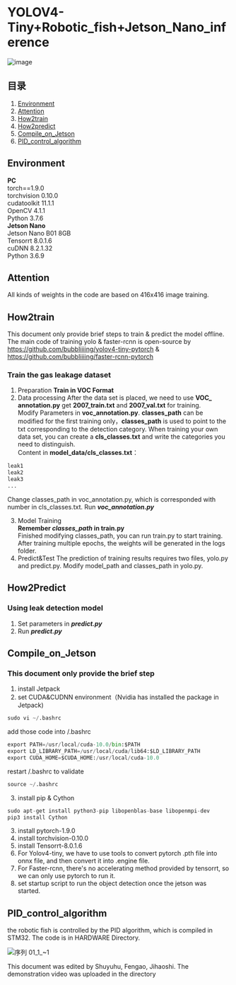 # YOLOV4-Tiny+Robotic_fish+Jetson_Nano_inference


![image](https://user-images.githubusercontent.com/64571422/170802351-0e54dde1-930a-4e1f-8d18-6598bd6dd49b.png)


## 目录
1) [Environment](#Environment)
2) [Attention](#Attention)
3) [How2train](#How2train)
4) [How2predict](#How2Predict)
5) [Compile_on_Jetson](#Compile_on_Jetson)
6) [PID_control_algorithm](#PID_control_algorithm)

## Environment
**PC**\
    torch==1.9.0\
    torchvision 0.10.0\
    cudatoolkit 11.1.1\
    OpenCV 4.1.1\
    Python 3.7.6\
**Jetson Nano**\
    Jetson Nano B01 8GB\
    Tensorrt 8.0.1.6\
    cuDNN 8.2.1.32\
    Python 3.6.9
## Attention
All kinds of weights in the code are based on 416x416 image training.

## How2train
This document only provide brief steps to train & predict the model offline.
The main code of training yolo & faster-rcnn is open-source by https://github.com/bubbliiiing/yolov4-tiny-pytorch & https://github.com/bubbliiiing/faster-rcnn-pytorch
### Train the gas leakage dataset
1. Preparation
**Train in VOC Format**
2. Data processing
After the data set is placed, we need to use **VOC_ annotation.py** get **2007_train.txt** and **2007_val.txt** for training.\
Modify Parameters in **voc_annotation.py**. **classes_path** can be modified for the first training only，**classes_path** is used to point to the txt corresponding to the detection category.
When training your own data set, you can create a **cls_classes.txt** and write the categories you need to distinguish.\
Content in **model_data/cls_classes.txt**：      
```python
leak1
leak2
leak3
...
```
Change classes_path in voc_annotation.py, which is corresponded with number in cls_classes.txt. Run ***voc_annotation.py***

3. Model Training   
**Remember ***classes_path*** in train.py**\
Finished modifying classes_path, you can run train.py to start training. After training multiple epochs, the weights will be generated in the logs folder.
4. Predict&Test
The prediction of training results requires two files, yolo.py and predict.py. Modify model_path and classes_path in yolo.py.

## How2Predict
### Using leak detection model
1. Set parameters in ***predict.py***
2. Run ***predict.py***
## Compile_on_Jetson
### This document only provide the brief step 
1. install Jetpack
2. set CUDA&CUDNN environment（Nvidia has installed the package in Jetpack)
```python
sudo vi ~/.bashrc
```
  add those code into /.bashrc
```python
export PATH=/usr/local/cuda-10.0/bin:$PATH
export LD_LIBRARY_PATH=/usr/local/cuda/lib64:$LD_LIBRARY_PATH
export CUDA_HOME=$CUDA_HOME:/usr/local/cuda-10.0
```
   restart /.bashrc to validate
```python
source ~/.bashrc
```
3. install pip & Cython
```python
sudo apt-get install python3-pip libopenblas-base libopenmpi-dev
pip3 install Cython
```
3. install pytorch-1.9.0
4. install torchvision-0.10.0
5. install Tensorrt-8.0.1.6
6. For Yolov4-tiny, we have to use tools to convert pytorch .pth file into onnx file, and then convert it into .engine file.
7. For Faster-rcnn, there's no accelerating method provided by tensorrt, so we can only use pytorch to run it.
8. set startup script to run the object detection once the jetson was started.


## PID_control_algorithm
the robotic fish is controlled by the PID algorithm, which is compiled in STM32. The code is in HARDWARE Directory.


![序列 01_1_~1](https://user-images.githubusercontent.com/64571422/170801956-b59e7ff7-7da3-4822-91ca-edbcfba35e95.gif)




This document was edited by Shuyuhu, Fengao, Jihaoshi. The demonstration video was uploaded in the directory
